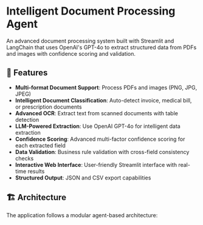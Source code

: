 # Intelligent Document Processing Agent

An advanced document processing system built with Streamlit and LangChain that uses OpenAI's GPT-4o to extract structured data from PDFs and images with confidence scoring and validation.

## 🚀 Features

- **Multi-format Document Support**: Process PDFs and images (PNG, JPG, JPEG)
- **Intelligent Document Classification**: Auto-detect invoice, medical bill, or prescription documents
- **Advanced OCR**: Extract text from scanned documents with table detection
- **LLM-Powered Extraction**: Use OpenAI GPT-4o for intelligent data extraction
- **Confidence Scoring**: Advanced multi-factor confidence scoring for each extracted field
- **Data Validation**: Business rule validation with cross-field consistency checks
- **Interactive Web Interface**: User-friendly Streamlit interface with real-time results
- **Structured Output**: JSON and CSV export capabilities

## 🏗️ Architecture

The application follows a modular agent-based architecture:


